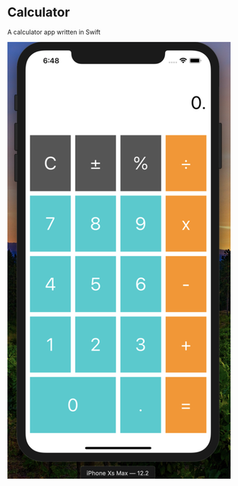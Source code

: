 # Calculator
A calculator app written in Swift

![Screenshot](https://raw.githubusercontent.com/M-Jafarkhani/Calculator/master/Images/Screenshot.png?token=ARjOdjrwdxWbxZVDCiM6RJdyjWGjVrvPks5co3BswA%3D%3D)


